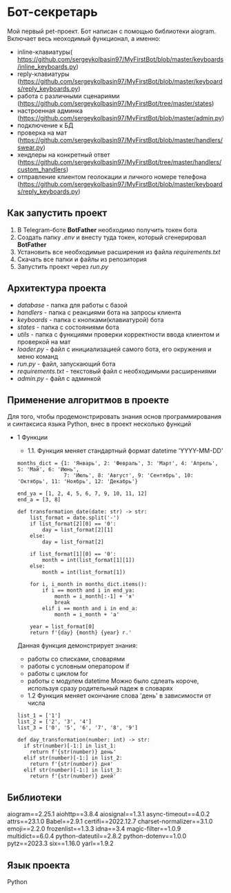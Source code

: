 # Бот-секретарь

Мой первый pet-проект. Бот написан с помощью библиотеки aiogram. Включает весь неоходимый функционал, а именно:

* inline-клавиатуры( https://github.com/sergeykolbasin97/MyFirstBot/blob/master/keyboards/inline_keyboards.py)
* reply-клавиатуры (https://github.com/sergeykolbasin97/MyFirstBot/blob/master/keyboards/reply_keyboards.py)
* работа с различными сценариями (https://github.com/sergeykolbasin97/MyFirstBot/tree/master/states)
* настроенная админка (https://github.com/sergeykolbasin97/MyFirstBot/blob/master/admin.py)
* подключение к БД
* проверка на мат (https://github.com/sergeykolbasin97/MyFirstBot/blob/master/handlers/swear.py)
* хендлеры на конкретный ответ (https://github.com/sergeykolbasin97/MyFirstBot/tree/master/handlers/custom_handlers)
* отправление клиентом геолокации и личного номере телефона (https://github.com/sergeykolbasin97/MyFirstBot/blob/master/keyboards/reply_keyboards.py)

## Как запустить проект

1. В Telegram-боте **BotFather** необходимо получить токен бота
2. Создать папку *.env* и внесту туда токен, который сгенерировал **BotFather**
3. Установить все необходимые расширения из файла *requirements.txt* 
4. Скачать все папки и файлы из репозитория 
5. Запустить проект через *run.py*

## Архитектура проекта 

* *database* - папка для работы с базой
* *handlers* - папка с реакциями бота на запросы клиента
* *keyboards* - папка с кнопками(клавиатурой) бота
* *states* - папка с состояниями бота 
* *utils* - папка с функциями проверки корректности ввода клиентом и проверкой на мат
* *loader.py* - файл с инициализацией самого бота, его окружения и меню команд
* *run.py* - файл, запускающий бота 
* *requirements.txt* - текстовый файл с необходимыми расширениями
* *admin.py* - файл с админкой

## Применение алгоритмов в проекте

Для того, чтобы продемонстрировать знания основ программирования и синтаксиса языка Python, внес в проект несколько функций

* 1 Функции
  + 1.1. Функция меняет стандартный формат datetime 'YYYY-MM-DD'
  ```
  months_dict = {1: 'Январь', 2: 'Февраль', 3: 'Март', 4: 'Апрель', 5: 'Май', 6: 'Июнь',
                 7: 'Июль', 8: 'Август', 9: 'Сентябрь', 10: 'Октябрь', 11: 'Ноябрь', 12: 'Декабрь'}

  end_ya = [1, 2, 4, 5, 6, 7, 9, 10, 11, 12]
  end_a = [3, 8]

  def transformation_date(date: str) -> str:
      list_format = date.split('-')
      if list_format[2][0] == '0':
          day = list_format[2][1]
      else:
          day = list_format[2]

      if list_format[1][0] == '0':
          month = int(list_format[1][1])
      else:
          month = int(list_format[1])

      for i, i_month in months_dict.items():
          if i == month and i in end_ya:
              month = i_month[:-1] + 'я'
              break
          elif i == month and i in end_a:
              month = i_month + 'а'

      year = list_format[0]
      return f'{day} {month} {year} г.'
  ```

    Данная функция демонстрирует знания: 
    - работы со списками, словарями
    - работы с условным оператором if
    - работы с циклом for
    - работы с модулем datetime
  Можно было сдлеать короче, используя сразу родительный падеж в словарях 
  
  + 1.2 Функция меняет окончание слова 'день' в зависимости от числа 
  ```
  list_1 = ['1']
  list_2 = ['2', '3', '4']
  list_3 = ['0', '5', '6', '7', '8', '9']

  def day_transformation(number: int) -> str:
    if str(number)[-1:] in list_1:
      return f'{str(number)} день'
    elif str(number)[-1:] in list_2:
      return f'{str(number)} дня'
    elif str(number)[-1:] in list_3:
      return f'{str(number)} дней'
  ```


## Библиотеки 

aiogram==2.25.1
aiohttp==3.8.4
aiosignal==1.3.1
async-timeout==4.0.2
attrs==23.1.0
Babel==2.9.1
certifi==2022.12.7
charset-normalizer==3.1.0
emoji==2.2.0
frozenlist==1.3.3
idna==3.4
magic-filter==1.0.9
multidict==6.0.4
python-dateutil==2.8.2
python-dotenv==1.0.0
pytz==2023.3
six==1.16.0
yarl==1.9.2

## Язык проекта 
Python 
